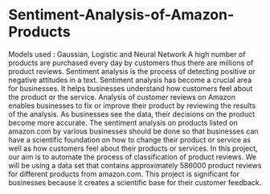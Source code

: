 # Sentiment-Analysis-of-Amazon-Products
Models used : Gaussian, Logistic and Neural Network
A high number of products are purchased every day by customers thus there are millions of product reviews. Sentiment analysis is the process of detecting positive or negative attitudes in a text. Sentiment analysis has become a crucial area for businesses. It helps businesses understand how customers feel about the product or the service. Analysis of customer reviews on Amazon enables businesses to fix or improve their product by reviewing the results of the analysis. As businesses see the data, their decisions on the product become more accurate. The sentiment analysis on products listed on amazon.com by various businesses should be done so that businesses can have a scientific foundation on how to change their product or service as well as how customers feel about their products or services. 
In this project, our aim is to automate the process of classification of product reviews. We will be using a data set that contains approximately  586000 product reviews for different products from amazon.com. This project is significant for businesses because it creates a scientific base for their customer feedback.
